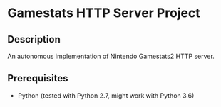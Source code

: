 # Gamestats HTTP Server Project

## Description
An autonomous implementation of Nintendo Gamestats2 HTTP server.

## Prerequisites
 * Python (tested with Python 2.7, might work with Python 3.6)
